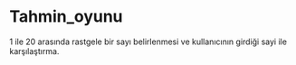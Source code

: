 # Tahmin_oyunu
1 ile 20 arasında rastgele bir sayı belirlenmesi ve kullanıcının girdiği sayi ile karşılaştırma.
